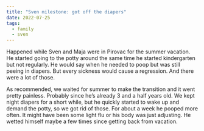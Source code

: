```yaml
---
title: "Sven milestone: got off the diapers"
date: 2022-07-25
tags:
  - family
  - sven
---
```


Happened while Sven and Maja were in Pirovac for the summer vacation. He started going to the potty around the same time he started kindergarten but not regularly. He would say when he needed to poop but was still peeing in diapers. But every sickness would cause a regression. And there were a lot of those.

As recommended, we waited for summer to make the transition and it went pretty painless. Probably since he’s already 3 and a half years old. We kept night diapers for a short while, but he quickly started to wake up and demand the potty, so we got rid of those. For about a week he pooped more often. It might have been some light flu or his body was just adjusting. He wetted himself maybe a few times since getting back from vacation.
